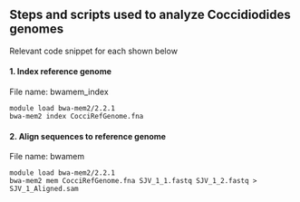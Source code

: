 ## Steps and scripts used to analyze Coccidiodides genomes 
Relevant code snippet for each shown below

#### 1. Index reference genome  
File name: bwamem_index
```
module load bwa-mem2/2.2.1
bwa-mem2 index CocciRefGenome.fna
```

#### 2. Align sequences to reference genome    
File name: bwamem
```
module load bwa-mem2/2.2.1
bwa-mem2 mem CocciRefGenome.fna SJV_1_1.fastq SJV_1_2.fastq > SJV_1_Aligned.sam
```

